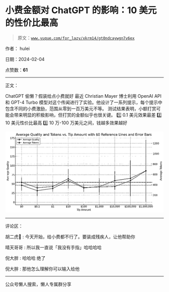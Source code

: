 # 小费金额对 ChatGPT 的影响：10 美元的性价比最高

> 原文：[`www.yuque.com/for_lazy/xkrm14/gt0ndcaywgn7v6ex`](https://www.yuque.com/for_lazy/xkrm14/gt0ndcaywgn7v6ex)

作者： hulei

日期：2024-02-04

点赞数：**61**

* * *

正文：

ChatGPT 偷懒？假装给点小费就好 最近 Christian Mayer 博士利用 OpenAI API 和 GPT-4 Turbo
模型对这个传闻进行了实验。他设计了一系列提示，每个提示中包含不同的小费激励，范围从零到一百万美元不等。
测试结果表明，小额打赏可能会带来明显的积极影响，但打赏的金额似乎也很关键。 1️⃣ 0.1 美元效果最差 2️⃣ 10 美元性价比最高 3️⃣ 10
万-100 万美元之间，钱越多效果越好

![](img/0c146df7e12864b5a643cc4a042b54e6.png)

* * *

评论区：

胡二虎🐯 : 今天开始，给小费都不行了。要装成残疾人，让他帮助你

晴天哥哥 : 所以我一直说「我没有手指」哈哈哈哈

倪大胖 : 哈哈哈 绝了

倪大胖 : 那他怎么理解你可以输入给他

* * *

公众号懒人搜索，懒人专属群分享